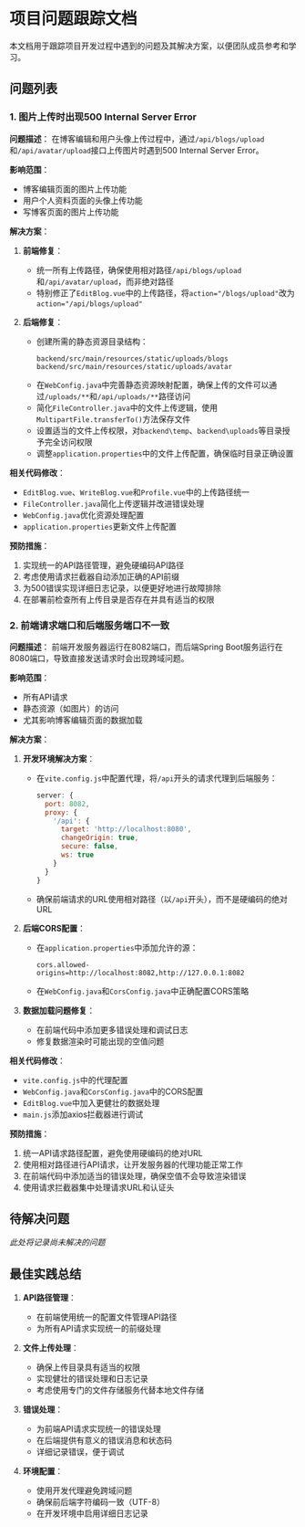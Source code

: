 # 项目问题跟踪文档

本文档用于跟踪项目开发过程中遇到的问题及其解决方案，以便团队成员参考和学习。

## 问题列表

### 1. 图片上传时出现500 Internal Server Error

**问题描述**：
在博客编辑和用户头像上传过程中，通过`/api/blogs/upload`和`/api/avatar/upload`接口上传图片时遇到500 Internal Server Error。

**影响范围**：
- 博客编辑页面的图片上传功能
- 用户个人资料页面的头像上传功能
- 写博客页面的图片上传功能

**解决方案**：
1. **前端修复**：
   - 统一所有上传路径，确保使用相对路径`/api/blogs/upload`和`/api/avatar/upload`，而非绝对路径
   - 特别修正了`EditBlog.vue`中的上传路径，将`action="/blogs/upload"`改为`action="/api/blogs/upload"`
   
2. **后端修复**：
   - 创建所需的静态资源目录结构：
     ```
     backend/src/main/resources/static/uploads/blogs
     backend/src/main/resources/static/uploads/avatar
     ```
   - 在`WebConfig.java`中完善静态资源映射配置，确保上传的文件可以通过`/uploads/**`和`/api/uploads/**`路径访问
   - 简化`FileController.java`中的文件上传逻辑，使用`MultipartFile.transferTo()`方法保存文件
   - 设置适当的文件上传权限，对`backend\temp`、`backend\uploads`等目录授予完全访问权限
   - 调整`application.properties`中的文件上传配置，确保临时目录正确设置

**相关代码修改**：
- `EditBlog.vue`、`WriteBlog.vue`和`Profile.vue`中的上传路径统一
- `FileController.java`简化上传逻辑并改进错误处理
- `WebConfig.java`优化资源处理配置
- `application.properties`更新文件上传配置

**预防措施**：
1. 实现统一的API路径管理，避免硬编码API路径
2. 考虑使用请求拦截器自动添加正确的API前缀
3. 为500错误实现详细日志记录，以便更好地进行故障排除
4. 在部署前检查所有上传目录是否存在并具有适当的权限

### 2. 前端请求端口和后端服务端口不一致

**问题描述**：
前端开发服务器运行在8082端口，而后端Spring Boot服务运行在8080端口，导致直接发送请求时会出现跨域问题。

**影响范围**：
- 所有API请求
- 静态资源（如图片）的访问
- 尤其影响博客编辑页面的数据加载

**解决方案**：
1. **开发环境解决方案**：
   - 在`vite.config.js`中配置代理，将`/api`开头的请求代理到后端服务：
     ```javascript
     server: {
       port: 8082,
       proxy: {
         '/api': {
           target: 'http://localhost:8080',
           changeOrigin: true,
           secure: false,
           ws: true
         }
       }
     }
     ```
   - 确保前端请求的URL使用相对路径（以`/api`开头），而不是硬编码的绝对URL

2. **后端CORS配置**：
   - 在`application.properties`中添加允许的源：
     ```properties
     cors.allowed-origins=http://localhost:8082,http://127.0.0.1:8082
     ```
   - 在`WebConfig.java`和`CorsConfig.java`中正确配置CORS策略

3. **数据加载问题修复**：
   - 在前端代码中添加更多错误处理和调试日志
   - 修复数据渲染时可能出现的空值问题

**相关代码修改**：
- `vite.config.js`中的代理配置
- `WebConfig.java`和`CorsConfig.java`中的CORS配置
- `EditBlog.vue`中加入更健壮的数据处理
- `main.js`添加axios拦截器进行调试

**预防措施**：
1. 统一API请求路径配置，避免使用硬编码的绝对URL
2. 使用相对路径进行API请求，让开发服务器的代理功能正常工作
3. 在前端代码中添加适当的错误处理，确保空值不会导致渲染错误
4. 使用请求拦截器集中处理请求URL和认证头

## 待解决问题

*此处将记录尚未解决的问题*

## 最佳实践总结

1. **API路径管理**：
   - 在前端使用统一的配置文件管理API路径
   - 为所有API请求实现统一的前缀处理

2. **文件上传处理**：
   - 确保上传目录具有适当的权限
   - 实现健壮的错误处理和日志记录
   - 考虑使用专门的文件存储服务代替本地文件存储

3. **错误处理**：
   - 为前端API请求实现统一的错误处理
   - 在后端提供有意义的错误消息和状态码
   - 详细记录错误，便于调试

4. **环境配置**：
   - 使用开发代理避免跨域问题
   - 确保前后端字符编码一致（UTF-8）
   - 在开发环境中启用详细日志记录 